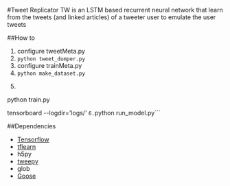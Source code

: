 #Tweet Replicator
TW is an LSTM based recurrent neural network that learn from the tweets (and linked articles) of a tweeter user to emulate the user tweets

##How to 
1. configure tweetMeta.py
2. ```python tweet_dumper.py```
3. configure trainMeta.py
4. ```python make_dataset.py```
5. ```
python train.py

tensorboard --logdir='logs/' ```
6. ```python run_model.py```

##Dependencies
*   [Tensorflow](https://www.tensorflow.org/)
*   [tflearn](http://tflearn.org/)
*   h5py
*   [tweepy](https://github.com/tweepy/tweepy)
*   glob
*   [Goose](https://github.com/grangier/python-goose)

